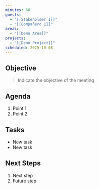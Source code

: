 ```yaml
---
minutes: 60
guests:
  - "[[Stakeholder 1]]"
  - "[[Compañero 1]]"
areas:
  - "[[Demo Area]]"
projects:
  - "[[Demo Project]]"
scheduled: 2025-10-08
---
```

## Objective

> Indicate the objective of the meeting
## Agenda

1. Point 1
2. Point 2

## Tasks

- New task
- New task

## Next Steps

1. Next step
2. Future step